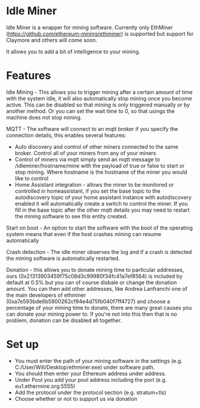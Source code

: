 # Idle Miner
Idle Miner is a wrapper for mining software. Currently only EthMiner (https://github.com/ethereum-mining/ethminer) is supported but support for Claymore and others will come soon. 

It allows you to add a bit of intelligence to your mining. 

# Features
Idle Mining - This allows you to trigger mining after a certain amount of time with the system idle, it will also automatically stop mining once you become active. This can be disabled so that mining is only triggered manually or by another method. Or you can set the wait time to 0, so that usings the machine does not stop mining.

MQTT - The software will connect to an mqtt broker if you specify the connection details, this enables several features:
- Auto discovery and control of other miners connected to the same broker. Control all of your miners from any of your miners
- Control of miners via mqtt simply send an mqtt message to /idleminer/hostname/mine with the payload of true or false to start or stop mining. Where hostname is the hostname of the miner you would like to control
- Home Assistant integration - allows the miner to be monitored or controlled in homeassistant, if you set the base topic to the autodiscovery topic of your home assistant instance with autodiscovery enabled it will automatically create a switch to control the miner. If you fill in the base topic after the other mqtt details you may need to restart the mining software to see this entity created. 

Start on boot - An option to start the software with the boot of the operating system means that even if the host crashes mining can resume automatically 

Crash detection - The idle miner observes the log and if a crash is detected the mining software is automatically restarted. 

Donation - this allows you to donate mining time to particular addresses, ours (0x21313903459f75c08d3c99980f34fc41a7ef8564) is included by default at 0.5% but you can of course disbale or change the donation amount. You can then add other addresses, like Andrea Lanfranchi one of the main developers of ethminer (0xa7e593bde6b5900262cf94e4d75fb040f7ff4727) and choose a percentage of your mining time to donate, there are many great causes you can donate your mining power to. If you're not into this then that is no problem, donation can be disabled all together. 

# Set up
- You must enter the path of your mining software in the settings (e.g. C:/User/Will/Desktop/ethminer.exe) under software path. 
- You should then enter your Ethereum address under address. 
- Under Pool you add your pool address including the port (e.g. eu1.ethermine.org:5555)
- Add the protocol under the protocol section (e.g. stratum+tls)
- Choose whether or not to support us via donation
